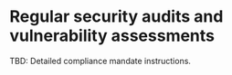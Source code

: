 # Regular security audits and vulnerability assessments

TBD: Detailed compliance mandate instructions.